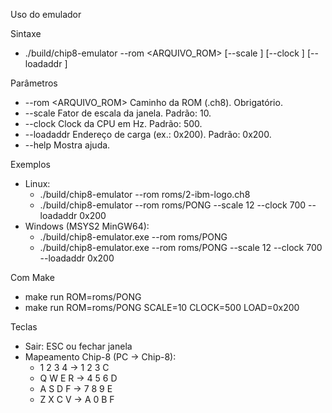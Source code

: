Uso do emulador

Sintaxe
- ./build/chip8-emulator --rom <ARQUIVO_ROM> [--scale <VALOR>] [--clock <Hz>] [--loadaddr <HEX>]

Parâmetros
- --rom <ARQUIVO_ROM>  Caminho da ROM (.ch8). Obrigatório.
- --scale <VALOR>      Fator de escala da janela. Padrão: 10.
- --clock <Hz>         Clock da CPU em Hz. Padrão: 500.
- --loadaddr <HEX>     Endereço de carga (ex.: 0x200). Padrão: 0x200.
- --help               Mostra ajuda.

Exemplos
- Linux:
	- ./build/chip8-emulator --rom roms/2-ibm-logo.ch8
	- ./build/chip8-emulator --rom roms/PONG --scale 12 --clock 700 --loadaddr 0x200
- Windows (MSYS2 MinGW64):
	- ./build/chip8-emulator.exe --rom roms/PONG
	- ./build/chip8-emulator.exe --rom roms/PONG --scale 12 --clock 700 --loadaddr 0x200

Com Make
- make run ROM=roms/PONG
- make run ROM=roms/PONG SCALE=10 CLOCK=500 LOAD=0x200

Teclas
- Sair: ESC ou fechar janela
- Mapeamento Chip-8 (PC → Chip-8):
	- 1 2 3 4  →  1 2 3 C
	- Q W E R  →  4 5 6 D
	- A S D F  →  7 8 9 E
	- Z X C V  →  A 0 B F

	
